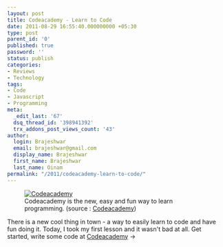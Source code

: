 ```yaml
---
layout: post
title: Codeacademy - Learn to Code
date: 2011-08-29 16:55:40.000000000 +05:30
type: post
parent_id: '0'
published: true
password: ''
status: publish
categories:
- Reviews
- Technology
tags:
- Code
- Javascript
- Programming
meta:
  _edit_last: '67'
  dsq_thread_id: '398941392'
  trx_addons_post_views_count: '43'
author:
  login: Brajeshwar
  email: brajeshwar@gmail.com
  display_name: Brajeshwar
  first_name: Brajeshwar
  last_name: Oinam
permalink: "/2011/codeacademy-learn-to-code/"
---
```

<figure><a href="http://www.codecademy.com/users/Brajeshwar"><img src="/static/2011/08/codeacademy.jpg" alt="Codeacademy" /></a><br />
<figcaption>Codeacademy is the new, easy and fun way to learn programming. (source : <a href="http://www.codecademy.com/">Codeacademy</a>)</figcaption>
</figure>
<p>There is a new cool thing in town - a way to easily learn to code and have fun doing it. Today, I took my first lesson and it wasn't bad at all. Get started, write some code at <a href="http://www.codecademy.com/">Codeacademy</a> &rarr;</p>
